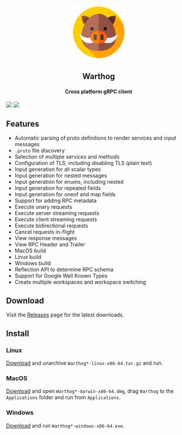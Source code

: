 <p align="center">
<img src="resources/icons/app.png" style="width:150px" width="150" alt="Warthog" />
<h2 align="center">Warthog</h2>
<h4 align="center">Cross platform gRPC client</h4>
<a href="https://goreportcard.com/report/github.com/forest33/warthog"><img src="https://goreportcard.com/badge/github.com/forest33/warthog"/></a>
<img src="https://img.shields.io/github/go-mod/go-version/forest33/warthog?style=flat-square"/>
</p>

## Features

- Automatic parsing of proto definitions to render services and input messages
- `.proto` file discovery
- Selection of multiple services and methods
- Configuration of TLS, including disabling TLS (plain text)
- Input generation for all scalar types
- Input generation for nested messages
- Input generation for enums, including nested
- Input generation for repeated fields
- Input generation for oneof and map fields
- Support for adding RPC metadata
- Execute unary requests
- Execute server streaming requests
- Execute client streaming requests
- Execute bidirectional requests
- Cancel requests in-flight
- View response messages
- View RPC Header and Trailer
- MacOS build
- Linux build
- Windows build
- Reflection API to determine RPC schema
- Support for Google Well Known Types
- Create multiple workspaces and workspace switching

## Download

Visit the [Releases](https://github.com/Forest33/warthog/releases) page for the latest downloads.

## Install

### Linux

[Download](https://github.com/Forest33/warthog/releases) and unarchive `Warthog*-linux-x86-64.tar.gz` and run.

### MacOS

[Download](https://github.com/Forest33/warthog/releases) and open `Warthog*-darwin-x86-64.dmg`, drag `Warthog` to the `Applications` folder and run from `Applications`.

### Windows

[Download](https://github.com/Forest33/warthog/releases) and run `Warthog*-windows-x86-64.exe`.